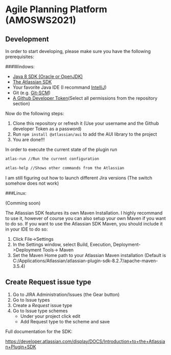 Agile Planning Platform (AMOSWS2021)
======================================


Development
------------

In order to start developing, please make sure you have the following prerequisites:

###Windows:

* [Java 8 SDK (Oracle or OpenJDK)](https://adoptium.net/?variant=openjdk8&jvmVariant=hotspot)
* [The Atlassian SDK ](https://developer.atlassian.com/server/framework/atlassian-sdk/install-the-atlassian-sdk-on-a-windows-system/)
* Your favorite Java IDE (I recommand [IntelliJ](https://www.jetbrains.com/de-de/idea/download/#section=windows))
* Git (e.g. [Git-SCM](https://git-scm.com/))
* [A Github Developer Token](https://docs.github.com/en/authentication/keeping-your-account-and-data-secure/creating-a-personal-access-token#creating-a-token)(Select all permissions from the repository section)

Now do the following steps:

1. Clone this repository or refresh it (Use your username and the Github developer Token as a password)
2. Run ```npm install @atlassian/aui``` to add the AUI library to the project
3. You are done!!!

In order to execute the current state of the plugin run

```bash
atlas-run //Run the current configuration

atlas-help //Shows other commands from the Atlassian 
```
I am still figuring out how to launch different Jira versions (The switch somehow does not work)

###Linux:

(Comming soon)

The Atlassian SDK features its own Maven Installation. I highly recommand to use it, however of course you can also setup your own Maven if you want to do so. If you want to use the Atlassian SDK Maven, you should include it in your IDE to do so:

1. Click File->Settings
2. In the Settings window, select Build, Execution, Deployment->Deployment Tools-> Maven
3. Set the Maven Home path to your Atlassian Maven installation (Default is C:/Applications/Atlassian/atlassian-plugin-sdk-8.2.7/apache-maven-3.5.4)

Create Request issue type
------------

1. Go to JIRA Administration/Issues (the Gear button)
2. Go to Issue types
3. Create a *Request* issue type
4. Go to Issue type schemes
    * Under your project click edit
    * Add Request type to the scheme and save

Full documentation for the SDK:

https://developer.atlassian.com/display/DOCS/Introduction+to+the+Atlassian+Plugin+SDK
